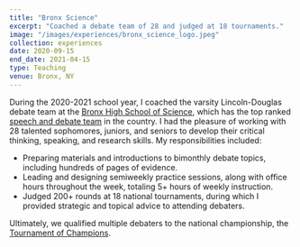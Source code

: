 ```yaml
---
title: "Bronx Science"
excerpt: "Coached a debate team of 28 and judged at 18 tournaments."
image: "/images/experiences/bronx_science_logo.jpeg"
collection: experiences
date: 2020-09-15
end_date: 2021-04-15
type: Teaching
venue: Bronx, NY
---
```


During the 2020-2021 school year, I coached the varsity Lincoln-Douglas debate team at the [Bronx High School of Science](https://www.bxscience.edu/apps/pages/index.jsp), which has the top ranked [speech and debate team](https://www.bxscience.edu/apps/pages/index.jsp?uREC_ID=105230&type=d) in the country. I had the pleasure of working with 28 talented sophomores, juniors, and seniors to develop their critical thinking, speaking, and research skills. My responsibilities included:
- Preparing materials and introductions to bimonthly debate topics, including hundreds of pages of evidence.
- Leading and designing semiweekly practice sessions, along with office hours throughout the week, totaling 5+ hours of weekly  instruction.
- Judged 200+ rounds at 18 national tournaments, during which I provided strategic and topical advice to attending debaters.

Ultimately, we qualified multiple debaters to the national championship, the [Tournament of Champions](https://www.tabroom.com/index/tourn/index.mhtml?tourn_id=16714).